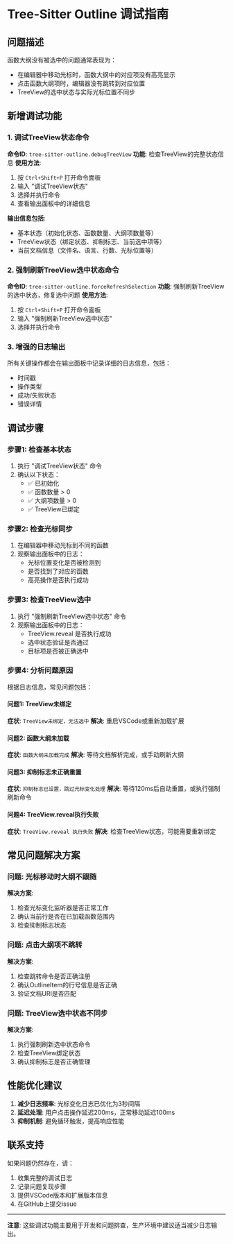 # Tree-Sitter Outline 调试指南

## 问题描述
函数大纲没有被选中的问题通常表现为：
- 在编辑器中移动光标时，函数大纲中的对应项没有高亮显示
- 点击函数大纲项时，编辑器没有跳转到对应位置
- TreeView的选中状态与实际光标位置不同步

## 新增调试功能

### 1. 调试TreeView状态命令
**命令ID**: `tree-sitter-outline.debugTreeView`
**功能**: 检查TreeView的完整状态信息
**使用方法**: 
1. 按 `Ctrl+Shift+P` 打开命令面板
2. 输入 "调试TreeView状态"
3. 选择并执行命令
4. 查看输出面板中的详细信息

**输出信息包括**:
- 基本状态（初始化状态、函数数量、大纲项数量等）
- TreeView状态（绑定状态、抑制标志、当前选中项等）
- 当前文档信息（文件名、语言、行数、光标位置等）

### 2. 强制刷新TreeView选中状态命令
**命令ID**: `tree-sitter-outline.forceRefreshSelection`
**功能**: 强制刷新TreeView的选中状态，修复选中问题
**使用方法**:
1. 按 `Ctrl+Shift+P` 打开命令面板
2. 输入 "强制刷新TreeView选中状态"
3. 选择并执行命令

### 3. 增强的日志输出
所有关键操作都会在输出面板中记录详细的日志信息，包括：
- 时间戳
- 操作类型
- 成功/失败状态
- 错误详情

## 调试步骤

### 步骤1: 检查基本状态
1. 执行 "调试TreeView状态" 命令
2. 确认以下状态：
   - ✅ 已初始化
   - ✅ 函数数量 > 0
   - ✅ 大纲项数量 > 0
   - ✅ TreeView已绑定

### 步骤2: 检查光标同步
1. 在编辑器中移动光标到不同的函数
2. 观察输出面板中的日志：
   - 光标位置变化是否被检测到
   - 是否找到了对应的函数
   - 高亮操作是否执行成功

### 步骤3: 检查TreeView选中
1. 执行 "强制刷新TreeView选中状态" 命令
2. 观察输出面板中的日志：
   - TreeView.reveal 是否执行成功
   - 选中状态验证是否通过
   - 目标项是否被正确选中

### 步骤4: 分析问题原因
根据日志信息，常见问题包括：

#### 问题1: TreeView未绑定
**症状**: `TreeView未绑定，无法选中`
**解决**: 重启VSCode或重新加载扩展

#### 问题2: 函数大纲未加载
**症状**: `函数大纲未加载完成`
**解决**: 等待文档解析完成，或手动刷新大纲

#### 问题3: 抑制标志未正确重置
**症状**: `抑制标志已设置，跳过光标变化处理`
**解决**: 等待120ms后自动重置，或执行强制刷新命令

#### 问题4: TreeView.reveal执行失败
**症状**: `TreeView.reveal 执行失败`
**解决**: 检查TreeView状态，可能需要重新绑定

## 常见问题解决方案

### 问题: 光标移动时大纲不跟随
**解决方案**:
1. 检查光标变化监听器是否正常工作
2. 确认当前行是否在已加载函数范围内
3. 检查抑制标志状态

### 问题: 点击大纲项不跳转
**解决方案**:
1. 检查跳转命令是否正确注册
2. 确认OutlineItem的行号信息是否正确
3. 验证文档URI是否匹配

### 问题: TreeView选中状态不同步
**解决方案**:
1. 执行强制刷新选中状态命令
2. 检查TreeView绑定状态
3. 确认抑制标志是否正确管理

## 性能优化建议

1. **减少日志频率**: 光标变化日志已优化为3秒间隔
2. **延迟处理**: 用户点击操作延迟200ms，正常移动延迟100ms
3. **抑制机制**: 避免循环触发，提高响应性能

## 联系支持

如果问题仍然存在，请：
1. 收集完整的调试日志
2. 记录问题复现步骤
3. 提供VSCode版本和扩展版本信息
4. 在GitHub上提交issue

---

**注意**: 这些调试功能主要用于开发和问题排查，生产环境中建议适当减少日志输出。 